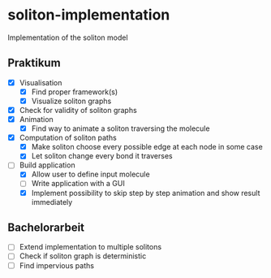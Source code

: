 # soliton-implementation
Implementation of the soliton model 

## Praktikum
- [x] Visualisation
  - [x] Find proper framework(s)
  - [x] Visualize soliton graphs
- [x] Check for validity of soliton graphs
- [x] Animation
  - [x]  Find way to animate a soliton traversing the molecule
- [x] Computation of soliton paths
    - [x]  Make soliton choose every possible edge at each node in some case
    - [x]  Let soliton change every bond it traverses
- [ ] Build application 
  - [x] Allow user to define input molecule
  - [ ] Write application with a GUI
  - [x] Implement possibility to skip step by step animation and show result immediately

## Bachelorarbeit
- [ ] Extend implementation to multiple solitons
- [ ] Check if soliton graph is deterministic
- [ ] Find impervious paths
